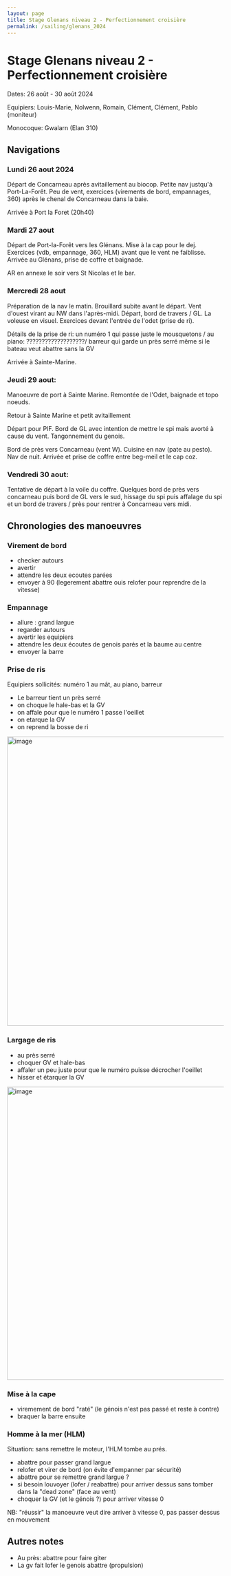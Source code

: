 ```yaml
---
layout: page
title: Stage Glenans niveau 2 - Perfectionnement croisière
permalink: /sailing/glenans_2024
---
```


# Stage Glenans niveau 2 - Perfectionnement croisière

Dates: 26 août - 30 août 2024

Equipiers: Louis-Marie, Nolwenn, Romain, Clément, Clément, Pablo (moniteur)

Monocoque: Gwalarn (Elan 310)

## Navigations

### Lundi 26 aout 2024

Départ de Concarneau après avitaillement au biocop. Petite nav justqu'à Port-La-Forêt. Peu de vent, exercices (virements de bord, empannages, 360) après le chenal de Concarneau dans la baie.

Arrivée à Port la Foret (20h40)

### Mardi 27 aout

Départ de Port-la-Forêt vers les Glénans. Mise à la cap pour le dej. Exercices (vdb, empannage, 360, HLM) avant que le vent ne faiblisse. Arrivée au Glénans, prise de coffre et baignade.

AR en annexe le soir vers St Nicolas et le bar.

### Mercredi 28 aout

Préparation de la nav le matin. Brouillard subite avant le départ. Vent d'ouest virant au NW dans l'après-midi. Départ, bord de travers / GL. La voleuse en visuel. Exercices devant l'entrée de l'odet (prise de ri).

Détails de la prise de ri: un numéro 1 qui passe juste le mousquetons / au piano: ???????????????????/ barreur qui garde un près serré même si le bateau veut abattre sans la GV

Arrivée à Sainte-Marine.

### Jeudi 29 aout:

Manoeuvre de port à Sainte Marine. Remontée de l'Odet, baignade et topo noeuds.

Retour à Sainte Marine et petit avitaillement

Départ pour PlF. Bord de GL avec intention de mettre le spi mais avorté à cause du vent. Tangonnement du genois. 

Bord de près vers Concarneau (vent W). Cuisine en nav (pate au pesto). Nav de nuit. Arrivée et prise de coffre entre beg-meil et le cap coz.

### Vendredi 30 aout:

Tentative de départ à la voile du coffre. Quelques bord de près vers concarneau puis bord de GL vers le sud, hissage du spi puis affalage du spi et un bord de travers / près pour rentrer à Concarneau vers midi.

## Chronologies des manoeuvres

### Virement de bord

- checker autours
- avertir
- attendre les deux ecoutes parées
- envoyer à 90 (legerement abattre ouis relofer pour reprendre de la vitesse)

### Empannage

- allure : grand largue
- regarder autours
- avertir les equipiers
- attendre les deux écoutes de genois parés et la baume au centre 
- envoyer la barre

### Prise de ris

Equipiers sollicités: numéro 1 au mât, au piano, barreur

- Le barreur tient un près serré
- on choque le hale-bas et la GV
- on affale pour que le numéro 1 passe l'oeillet
- on etarque la GV
- on reprend la bosse de ri

<img width="672" alt="image" src="https://github.com/user-attachments/assets/44635688-ad71-4555-819c-c76494f2d5f6">


### Largage de ris

- au près serré
- choquer GV et hale-bas
- affaler un peu juste pour que le numéro puisse décrocher l'oeillet
- hisser et étarquer la GV

<img width="681" alt="image" src="https://github.com/user-attachments/assets/d1eb9e39-88a8-4f18-8f31-cda189175cfc">


### Mise à la cape

- viremement de bord "raté" (le génois n'est pas passé et reste à contre)
- braquer la barre ensuite

### Homme à la mer (HLM)

Situation: sans remettre le moteur, l'HLM tombe au prés.

- abattre pour passer grand largue
- relofer et virer de bord (on évite d'empanner par sécurité)
- abattre pour se remettre grand largue ?
- si besoin louvoyer (lofer / reabattre) pour arriver dessus sans tomber dans la "dead zone" (face au vent)
- choquer la GV (et le génois ?) pour arriver vitesse 0

NB: "réussir" la manoeuvre veut dire arriver à vitesse 0, pas passer dessus en mouvement

## Autres notes

- Au près: abattre pour faire giter
- La gv fait lofer le genois abattre (propulsion)
